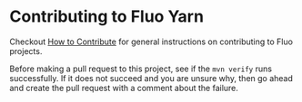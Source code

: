 <!--
Licensed to the Apache Software Foundation (ASF) under one or more
contributor license agreements.  See the NOTICE file distributed with
this work for additional information regarding copyright ownership.
The ASF licenses this file to You under the Apache License, Version 2.0
(the "License"); you may not use this file except in compliance with
the License.  You may obtain a copy of the License at

    http://www.apache.org/licenses/LICENSE-2.0

Unless required by applicable law or agreed to in writing, software
distributed under the License is distributed on an "AS IS" BASIS,
WITHOUT WARRANTIES OR CONDITIONS OF ANY KIND, either express or implied.
See the License for the specific language governing permissions and
limitations under the License.
-->

# Contributing to Fluo Yarn

Checkout [How to Contribute][contribute] for general instructions on contributing to Fluo
projects.

Before making a pull request to this project, see if the `mvn verify` runs successfully. If
it does not succeed and you are unsure why, then go ahead and create the pull request with 
a comment about the failure.

[contribute]: https://fluo.apache.org/how-to-contribute/
